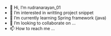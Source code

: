 - 👋 Hi, I’m rudranarayan_01
- 👀 I’m interested in writting project snippet
- 🌱 I’m currently learning Spring framework (java)
- 💞️ I’m looking to collaborate on ...
- 📫 How to reach me ...

<!---
akash7619/akash7619 is a ✨ special ✨ repository because its `README.md` (this file) appears on your GitHub profile.
You can click the Preview link to take a look at your changes.
--->
